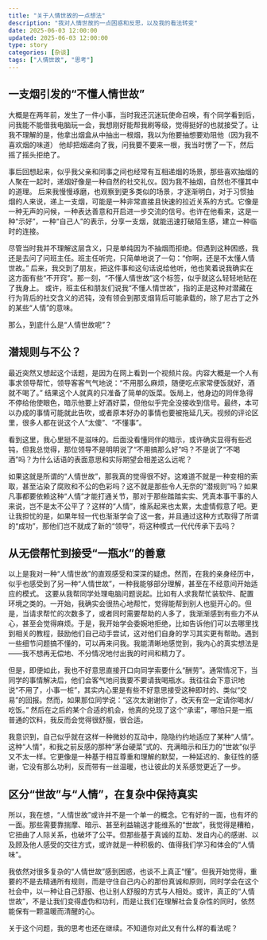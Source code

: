 ```yaml
---
title: "关于人情世故的一点想法"
description: "我对人情世故的一点困惑和反思，以及我的看法转变"
date: 2025-06-03 12:00:00
updated: 2025-06-03 12:00:00
type: story
categories: [杂谈]
tags: ["人情世故", "思考"]
---
```


## 一支烟引发的“不懂人情世故”

大概是在两年前，发生了一件小事，当时我还沉迷玩使命召唤，有个同学看到后，问我能不能借我电脑玩一会，我想刚好能帮我刷等级，觉得挺好的也就接受了。让我不理解的是，他拿出烟盒从中抽出一根烟，我以为他要抽想要劝阻他（因为我不喜欢烟的味道）
他却把烟递向了我，问我要不要来一根，我当时愣了一下，然后摇了摇头拒绝了。

事后回想起来，似乎我父亲和同事之间也经常有互相递烟的场景，那些喜欢抽烟的人聚在一起时，递烟好像是一种自然的社交礼仪。因为我不抽烟，自然也不懂其中的道理。
后来我慢慢琢磨，也观察到更多类似的场景，才逐渐明白，对于习惯抽烟的人来说，递上一支烟，可能是一种非常直接且快速的拉近关系的方式。它像是一种无声的问候，一种表达善意和开启进一步交流的信号。也许在他看来，这是一种“示好”，一种“自己人”的表示，分享一支烟，就能迅速打破陌生感，建立一种临时的连接。

尽管当时我并不理解这层含义，只是单纯因为不抽烟而拒绝。但遇到这种困惑，我还是去问了问班主任。班主任听完，只简单地说了一句：“你啊，还是不太懂人情世故。” 
后来，我交到了朋友，把这件事和这句话说给他听，他也笑着说我确实在这方面有些“不开窍”。那一刻，“不懂人情世故”这个标签，似乎就这么轻轻地贴在了我身上。
或许，班主任和朋友们说我“不懂人情世故”，指的正是这种对潜藏在行为背后的社交含义的迟钝，没有领会到那支烟背后可能承载的，除了尼古丁之外的某些“人情”的意味。

那么，到底什么是“人情世故呢”？

## 潜规则与不公？

最近突然又想起这个话题，是因为在网上看到一个视频片段。内容大概是一个人有事求领导帮忙，领导客客气气地说：“不用那么麻烦，随便吃点家常便饭就好，酒就不喝了。” 结果这个人就真的只准备了简单的饭菜。饭局上，他身边的同伴急得不停给他使眼色，暗示他要上好酒好菜，但他似乎完全没接收到信号。最终，本可以办成的事情可能就此告吹，或者原本好办的事情也要被拖延几天。视频的评论区里，很多人都在说这个人“太傻”、“不懂事”。

看到这里，我心里挺不是滋味的。后面没看懂同伴的暗示，或许确实显得有些迟钝，但我总觉得，那位领导不是明明说了“不用搞那么好”吗？不是说了“不喝酒”吗？为什么话语的表面意思和实际期望会相差这么远呢？

如果这就是所谓的“人情世故”，那我真的觉得很不好。这难道不就是一种变相的索取，甚至沾染了腐败和不公的色彩吗？这不就是那些令人无奈的“潜规则”吗？如果凡事都要依赖这种“人情”才能打通关节，那对于那些踏踏实实、凭真本事干事的人来说，岂不是太不公平了？这样的“人情”，维系起来也太累，太虚情假意了吧。更让我担忧的是，如果年轻一代也渐渐学会了这一套，并且通过这种方式取得了所谓的“成功”，那他们岂不就成了新的“领导”，将这种模式一代代传承下去吗？

## 从无偿帮忙到接受“一瓶水”的善意

以上是我对一种“人情世故”的直观感受和深深的疑虑。然而，在我的亲身经历中，似乎也感受到了另一种“人情世故”，一种我能够部分理解，甚至在不经意间开始适应的模式。
这要从我帮同学处理电脑问题说起。比如有人求我帮忙装软件、配置环境之类的。一开始，我确实会很热心地帮忙，觉得能帮到别人也挺开心的。但是，当请求帮忙的次数多了，或者同时需要帮助的人多了，我渐渐感到有些力不从心，甚至会觉得麻烦。于是，我开始学会委婉地拒绝，比如告诉他们可以去哪里找到相关的教程，鼓励他们自己动手尝试，这对他们自身的学习其实更有帮助。遇到一些细节问题搞不懂的，可以再来问我。我能清晰地感觉到，我内心的真实想法是——我不想再无偿地、不分情况地付出我的时间和精力了。

但是，即便如此，我也不好意思直接开口向同学索要什么“酬劳”。通常情况下，当同学的事情解决后，他们会客气地问我要不要请我喝瓶水。我往往会下意识地说“不用了，小事一桩”，其实内心里是有些不好意思接受这种即时的、类似“交易”的回报。然而，如果那位同学说：“这次太谢谢你了，改天有空一定请你喝水/吃饭。” 然后在之后的某个合适的机会，他真的兑现了这个“承诺”，哪怕只是一瓶普通的饮料，我反而会觉得很舒服，很合适。

我意识到，自己似乎就在这样一种微妙的互动中，隐隐约约地适应了某种“人情”。这种“人情”，和我之前反感的那种“茅台硬菜”式的、充满暗示和压力的“世故”似乎又不太一样。它更像是一种基于相互尊重和理解的默契，一种延迟的、象征性的感谢，它没有那么功利，反而带有一丝温暖，也让彼此的关系感觉更近了一步。

## 区分“世故”与“人情”，在复杂中保持真实

所以，我在想，“人情世故”或许并不是一个单一的概念。它有好的一面，也有坏的一面。那些需要靠揣摩、暗示、甚至利益输送才能维系的“世故”，我觉得是糟粕，它扭曲了人际关系，也破坏了公平。但那些基于真诚的互助、发自内心的感谢、以及顾及他人感受的交往方式，或许就是一种积极的、值得我们学习和体会的“人情味”。

我依然对很多复杂的“人情世故”感到困惑，也谈不上真正“懂”。但我开始觉得，重要的不是去精通所有规则，而是守住自己内心的那份真诚和原则，同时学会在这个社会中，以一种让自己舒服、也让别人舒服的方式与人相处。或许，真正的“人情世故”，不是让我们变得虚伪和功利，而是让我们在理解社会复杂性的同时，依然能保有一颗温暖而清醒的心。

关于这个问题，我的思考也还在继续。不知道你对此又有什么样的看法呢？